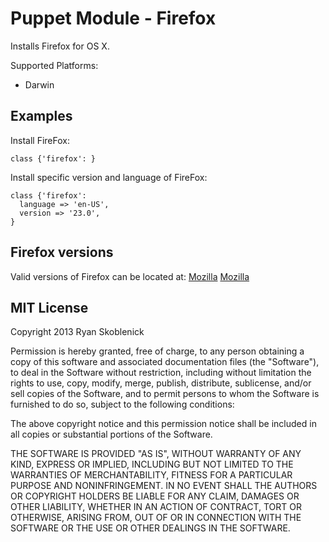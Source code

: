 Puppet Module - Firefox
=======================

Installs Firefox for OS X.

Supported Platforms:

- Darwin

Examples
--------

Install FireFox:

```
class {'firefox': }
```

Install specific version and language of FireFox:

```
class {'firefox':
  language => 'en-US',
  version => '23.0',
}
```

Firefox versions
----------------

Valid versions of Firefox can be located at: [Mozilla] [Mozilla]

[Mozilla]: https://ftp.mozilla.org/pub/mozilla.org/firefox/releases/


MIT License
-----------

Copyright 2013 Ryan Skoblenick

Permission is hereby granted, free of charge, to any person obtaining a copy
of this software and associated documentation files (the "Software"), to deal
in the Software without restriction, including without limitation the rights
to use, copy, modify, merge, publish, distribute, sublicense, and/or sell
copies of the Software, and to permit persons to whom the Software is
furnished to do so, subject to the following conditions:

The above copyright notice and this permission notice shall be included in
all copies or substantial portions of the Software.

THE SOFTWARE IS PROVIDED "AS IS", WITHOUT WARRANTY OF ANY KIND, EXPRESS OR
IMPLIED, INCLUDING BUT NOT LIMITED TO THE WARRANTIES OF MERCHANTABILITY,
FITNESS FOR A PARTICULAR PURPOSE AND NONINFRINGEMENT. IN NO EVENT SHALL THE
AUTHORS OR COPYRIGHT HOLDERS BE LIABLE FOR ANY CLAIM, DAMAGES OR OTHER
LIABILITY, WHETHER IN AN ACTION OF CONTRACT, TORT OR OTHERWISE, ARISING FROM,
OUT OF OR IN CONNECTION WITH THE SOFTWARE OR THE USE OR OTHER DEALINGS IN
THE SOFTWARE.
